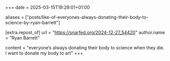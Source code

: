 +++
date = 2025-03-15T19:29:01+01:00

aliases = ["posts/like-of-everyones-always-donating-their-body-to-science-by-ryan-barrett"]

[extra.repost_of]
url = "https://snarfed.org/2024-12-27_54420"
author.name = "Ryan Barrett"

content = "everyone’s always donating their body to science when they die. I want to donate my body to art"
+++
